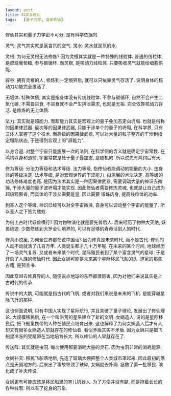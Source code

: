 ```yaml
---
layout: post
title: 科学与修仙
tags:   [量子力学, 道家修仙]
---
```


修仙其实和量子力学密不可分, 是有科学依据的.

灵气: 灵气其实就是富含氘的空气.
灵水: 灵水就是氘的水.

灵根: 为何无灵根无法修炼? 因为灵根其实就是一种特殊的线粒体. 普通的线粒体, 是燃烧葡萄糖, 参与碳循环. 而灵根, 是核动力线粒体. 只要吸收灵气就能给细胞供能.

辟谷: 拥有灵根的人, 修炼到一定境界后, 就可以只依靠灵气存活了. 说明身体的核动力功能完全激活了.

无垢体: 特殊体质, 其实是指身体没有传统线粒体. 不参与碳循环, 自然不会产生二氧化碳, 不需要进食. 不进食就不会产生排泄需求, 也就是无垢. 完全依靠核动力存活. 是修炼的无上体质.

法力: 其实就是超能力. 而超能力其实是宏观上的量子叠加态定向坍塌. 也就是俗称的因果律武器. 最次等的因果律武器, 只能干涉单个的量子的坍塌, 在科学界, 只有三体人掌握了这个技术.
而高级的因果律武器, 可以对大量的粒子整齐的干涉到指定塌陷状态, 于是得到宏观上的"超能力".

以身合道: 对整个宇宙只能施展一次的法则, 在科学侧的含义就是确定宇宙常数. 在鸿钧以身和道前, 宇宙常数是处于量子叠加态, 是随机的. 所以说先有鸿钧后有天.

修为等级: 分法力等级和法术等级. 法力等级, 指修仙者能调动的能量的大小. 由身体的等级决定. 法术等级, 是对宏观世界的干涩能力, 由施展的术法决定.
高等级的功法修炼难度也高. 是因为法术其实是一种因果律武器, 需要调动大量的神识去微操, 干涉大量的量子波坍塌才能实现. 因此修仙者需要修炼灵魂, 也就是让自己成为超级观察者, 而具体的干涉又需要能量, 因此需要
锻炼肉身, 提高线粒体的功率.

到圣人这个等级, 神识已经可以对全宇宙微操, 自身可以调动整个宇宙的能量了. 所以圣人之下皆为蝼蚁.

为何上古时代妖兽横行? 因为物种演化就是要先兽后人. 后来经历了物种大灭绝, 妖兽绝迹. 少数修练到大罗金仙境界的, 可以有足够的寿命活到人的时代.

修真小说里, 为何全世界都在说中国话? 因为修真是未来时代, 而不是古代. 修仙的人动不动就活了几百万年. 人类诞生都才几十万年呢.
在未来的某个时间, 地球经历了一场灵气复苏. 又或者未来某个时代, 星际殖民者到了某个富含灵气的星球. 于是开启了人族的修仙时代.
因此女娲可能是未来某个星际移民飞船的头. 道家的那些古籍, 是预言书.

因此穿越去修真界的人, 随便说点地球的东西都很厉害, 因为对他们来说其实是上古时代的传承.

传说中的大鹏, 可能就是指古代的飞机. 或者对我们来说是未来的飞机. 是能穿越星际飞行的那种.

这也侧面说明, 只有中国人实现了星际航行, 并且突破了量子理论, 发展出了修仙理论. 大规模移民后, 在一个叫洪荒的星系建立了新的文明.
女娲造人, 说的是星际移民后, 把飞船里携带的人种在殖民点培育出来. 这也解释了为何女娲造人后才有人, 却又有很多女娲造人前就存在的修仙者.
看似矛盾其实不矛盾. 因为女娲只是把飞船里冷冻的受精卵在当地培育长大. 所以修仙的人早就存在了.

传送阵: 其实就是虫洞. 每次使用都要消耗大量的灵石. 因为虫洞非常的消耗能源.

女娲补天: 移民飞船落地后, 先造了玻璃大棚把整个人类城市罩起来. 因此最初的落点是天圆地方的. 后来出了事故导致了破碎, 女娲就去补洞. 拯救了第一批移民. 演化成了补天传说.

女娲更有可能应该是移民船里的育儿机器人. 为了方便并没有腿, 而是拖着长长的各种线管. 所以有了蛇身的形象.

